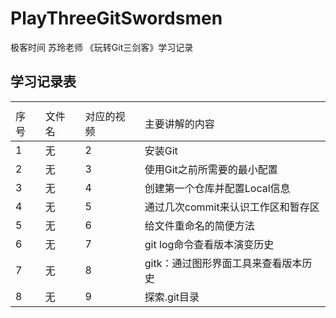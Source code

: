 # PlayThreeGitSwordsmen
极客时间 苏玲老师 《玩转Git三剑客》学习记录

## 学习记录表


<table><th><tr><td>序号</td><td>文件名</td><td>对应的视频</td><td>主要讲解的内容</td></tr></th><tbody>
        <tr><td>1</td><td>无</td><td>2</td><td>安装Git</td></tr>
        <tr><td>2</td><td>无</td><td>3</td><td>使用Git之前所需要的最小配置</td></tr>
        <tr><td>3</td><td>无</td><td>4</td><td>创建第一个仓库并配置Local信息</td></tr>
      	<tr><td>4</td><td>无</td><td>5</td><td>通过几次commit来认识工作区和暂存区</td></tr>
      	<tr><td>5</td><td>无</td><td>6</td><td>给文件重命名的简便方法</td></tr>
      	<tr><td>6</td><td>无</td><td>7</td><td>git log命令查看版本演变历史</td></tr>
      	<tr><td>7</td><td>无</td><td>8</td><td>gitk：通过图形界面工具来查看版本历史</td></tr>
      	<tr><td>8</td><td>无</td><td>9</td><td>探索.git目录</td></tr>
</tbody>
</table>
